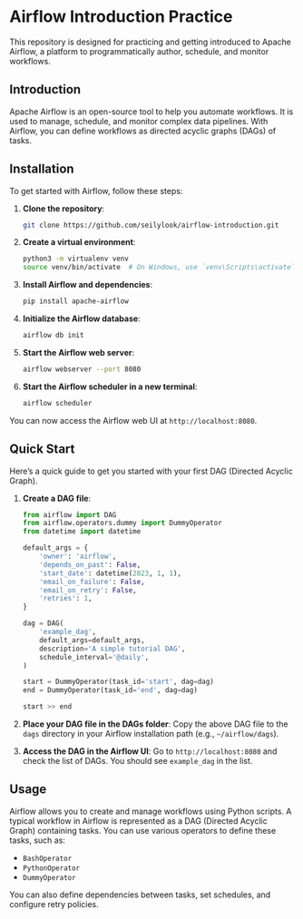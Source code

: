 # Airflow Introduction Practice

This repository is designed for practicing and getting introduced to Apache Airflow, a platform to programmatically author, schedule, and monitor workflows.

## Introduction

Apache Airflow is an open-source tool to help you automate workflows. It is used to manage, schedule, and monitor complex data pipelines. With Airflow, you can define workflows as directed acyclic graphs (DAGs) of tasks.

## Installation

To get started with Airflow, follow these steps:

1. **Clone the repository**:

   ```bash
   git clone https://github.com/seilylook/airflow-introduction.git
   ```

2. **Create a virtual environment**:

   ```bash
   python3 -m virtualenv venv
   source venv/bin/activate  # On Windows, use `venv\Scripts\activate`
   ```

3. **Install Airflow and dependencies**:

   ```bash
   pip install apache-airflow
   ```

4. **Initialize the Airflow database**:

   ```bash
   airflow db init
   ```

5. **Start the Airflow web server**:

   ```bash
   airflow webserver --port 8080
   ```

6. **Start the Airflow scheduler in a new terminal**:
   ```bash
   airflow scheduler
   ```

You can now access the Airflow web UI at `http://localhost:8080`.

## Quick Start

Here’s a quick guide to get you started with your first DAG (Directed Acyclic Graph).

1. **Create a DAG file**:

   ```python
   from airflow import DAG
   from airflow.operators.dummy import DummyOperator
   from datetime import datetime

   default_args = {
       'owner': 'airflow',
       'depends_on_past': False,
       'start_date': datetime(2023, 1, 1),
       'email_on_failure': False,
       'email_on_retry': False,
       'retries': 1,
   }

   dag = DAG(
       'example_dag',
       default_args=default_args,
       description='A simple tutorial DAG',
       schedule_interval='@daily',
   )

   start = DummyOperator(task_id='start', dag=dag)
   end = DummyOperator(task_id='end', dag=dag)

   start >> end
   ```

2. **Place your DAG file in the DAGs folder**:
   Copy the above DAG file to the `dags` directory in your Airflow installation path (e.g., `~/airflow/dags`).

3. **Access the DAG in the Airflow UI**:
   Go to `http://localhost:8080` and check the list of DAGs. You should see `example_dag` in the list.

## Usage

Airflow allows you to create and manage workflows using Python scripts. A typical workflow in Airflow is represented as a DAG (Directed Acyclic Graph) containing tasks. You can use various operators to define these tasks, such as:

- `BashOperator`
- `PythonOperator`
- `DummyOperator`

You can also define dependencies between tasks, set schedules, and configure retry policies.
